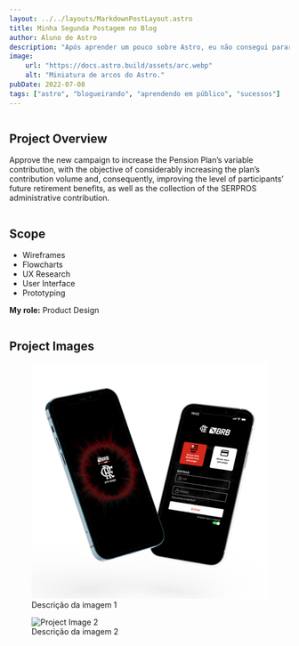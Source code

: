 ```yaml
---
layout: ../../layouts/MarkdownPostLayout.astro
title: Minha Segunda Postagem no Blog
author: Aluno de Astro
description: "Após aprender um pouco sobre Astro, eu não consegui parar!"
image:
    url: "https://docs.astro.build/assets/arc.webp"
    alt: "Miniatura de arcos do Astro."
pubDate: 2022-07-08
tags: ["astro", "blogueirando", "aprendendo em público", "sucessos"]
---
```

<main>
<section class="project-details">
    <div class="column">
      <h2>Project Overview</h2>
      <p>Approve the new campaign to increase the Pension Plan’s variable contribution, with the objective of considerably increasing the plan’s contribution volume and, consequently, improving the level of participants’ future retirement benefits, as well as the collection of the SERPROS administrative contribution.</p>
    </div>

 <div class="column">
      <h2>Scope</h2>
      <ul>
        <li>Wireframes</li>
        <li>Flowcharts</li>
        <li>UX Research</li>
        <li>User Interface</li>
        <li>Prototyping</li>
      </ul>
      <p><strong>My role:</strong> Product Design</p>
    </div>

<section class="project-images">
      <h2>Project Images</h2>
      <div class="image-gallery">
        <!-- Aqui você pode adicionar as imagens do projeto usando <img> dentro de <figure> -->
        <figure>
          <img src="public/images/capa-1.png" alt="Project Image 1">
          <figcaption>Descrição da imagem 1</figcaption>
        </figure>
        <figure>
          <img src="/public/images/project-image2.jpg" alt="Project Image 2">
          <figcaption>Descrição da imagem 2</figcaption>
        </figure>
      </div>
</section>
</main>